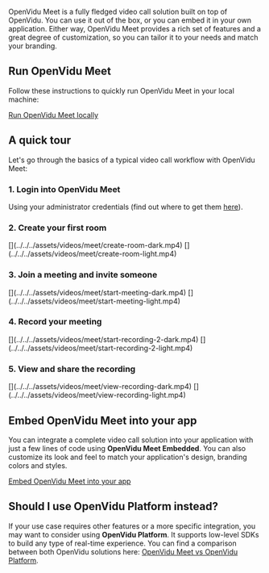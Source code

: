 OpenVidu Meet is a fully fledged video call solution built on top of OpenVidu. You can use it out of the box, or you can embed it in your own application. Either way, OpenVidu Meet provides a rich set of features and a great degree of customization, so you can tailor it to your needs and match your branding.

## Run OpenVidu Meet

Follow these instructions to quickly run OpenVidu Meet in your local machine:

[Run OpenVidu Meet locally](../deployment/local/)

## A quick tour

Let's go through the basics of a typical video call workflow with OpenVidu Meet:

### 1. Login into OpenVidu Meet

Using your administrator credentials (find out where to get them [here](../features/users-and-permissions/#openvidu-meet-authentication)).

### 2. Create your first room

\[[](../../../assets/videos/meet/create-room-dark.mp4#only-dark)\](../../../assets/videos/meet/create-room-dark.mp4) \[[](../../../assets/videos/meet/create-room-light.mp4#only-light)\](../../../assets/videos/meet/create-room-light.mp4)

### 3. Join a meeting and invite someone

\[[](../../../assets/videos/meet/start-meeting-dark.mp4#only-dark)\](../../../assets/videos/meet/start-meeting-dark.mp4) \[[](../../../assets/videos/meet/start-meeting-light.mp4#only-light)\](../../../assets/videos/meet/start-meeting-light.mp4)

### 4. Record your meeting

\[[](../../../assets/videos/meet/start-recording-2-dark.mp4#only-dark)\](../../../assets/videos/meet/start-recording-2-dark.mp4) \[[](../../../assets/videos/meet/start-recording-2-light.mp4#only-light)\](../../../assets/videos/meet/start-recording-2-light.mp4)

### 5. View and share the recording

\[[](../../../assets/videos/meet/view-recording-dark.mp4#only-dark)\](../../../assets/videos/meet/view-recording-dark.mp4) \[[](../../../assets/videos/meet/view-recording-light.mp4#only-light)\](../../../assets/videos/meet/view-recording-light.mp4)

## Embed OpenVidu Meet into your app

You can integrate a complete video call solution into your application with just a few lines of code using **OpenVidu Meet Embedded**. You can also customize its look and feel to match your application's design, branding colors and styles.

[Embed OpenVidu Meet into your app](../embedded/intro/)

## Should I use OpenVidu Platform instead?

If your use case requires other features or a more specific integration, you may want to consider using **OpenVidu Platform**. It supports low-level SDKs to build any type of real-time experience. You can find a comparison between both OpenVidu solutions here: [OpenVidu Meet vs OpenVidu Platform](../../openvidu-meet-vs-openvidu-platform/).
